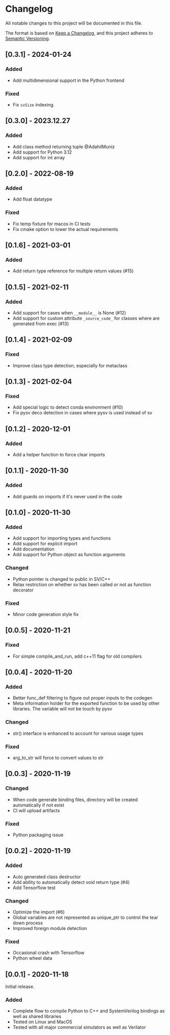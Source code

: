 # Changelog
All notable changes to this project will be documented in this file.

The format is based on [Keep a Changelog](https://keepachangelog.com/en/1.0.0/),
and this project adheres to [Semantic Versioning](https://semver.org/spec/v2.0.0.html).

## [0.3.1] - 2024-01-24
### Added
- Add multidimensional support in the Python frontend

### Fixed
- Fix `svSize` indexing.

## [0.3.0] - 2023.12.27
### Added
- Add class method returning tuple @AdahilMuniz
- Add support for Python 3.12
- Add support for int array

## [0.2.0] - 2022-08-19
### Added
- Add float datatype

### Fixed
- Fix temp fixture for macos in CI tests
- Fix cmake option to lower the actual requirements

## [0.1.6] - 2021-03-01
### Added
- Add return type reference for multiple return values (#15)

## [0.1.5] - 2021-02-11
### Added
- Add support for cases when `__module__` is None (#12)
- Add support for custom attribute `_source_code_` for classes where are generated from exec (#13)

## [0.1.4] - 2021-02-09
### Fixed
- Improve class type detection, especially for metaclass

## [0.1.3] - 2021-02-04
### Fixed
- Add special logic to detect conda environment (#10)
- Fix pysv deco detection in cases where pysv is used instead of sv

## [0.1.2] - 2020-12-01
### Added
- Add a helper function to force clear imports

## [0.1.1] - 2020-11-30
### Added
- Add guards on imports if it's never used in the code

## [0.1.0] - 2020-11-30
### Added
- Add support for importing types and functions
- Add support for explicit import
- Add documentation
- Add support for Python object as function arguments

### Changed
- Python pointer is changed to public in SV/C++
- Relax restriction on whether sv has been called or not as function decorator

### Fixed
- Minor code generation style fix

## [0.0.5] - 2020-11-21
### Fixed
- For simple compile_and_run, add c++11 flag for old compilers

## [0.0.4] - 2020-11-20
### Added
- Better func_def filtering to figure out proper inputs to the codegen
- Meta information holder for the exported function to be used by other libraries. The variable will not be touch by pysv

### Changed
- str() interface is enhanced to account for various usage types

### Fixed
- arg_to_str will force to convert values to str


## [0.0.3] - 2020-11-19
### Changed
- When code generate binding files, directory will be created automatically if not exist
- CI will upload artifacts

### Fixed
- Python packaging issue


## [0.0.2] - 2020-11-19
### Added
- Auto generated class destructor
- Add ability to automatically detect void return type (#4)
- Add Tensorflow test

### Changed
- Optimize the import (#6)
- Global variables are not represented as unique_ptr to control the tear down process
- Improved foreign module detection

### Fixed
- Occasional crash with Tensorflow
- Python wheel data 

## [0.0.1] - 2020-11-18
Initial release.
### Added
- Complete flow to compile Python to C++ and SystemVerilog bindings as well as shared libraries
- Tested on Linux and MacOS
- Tested with all major commercial simulators as well as Verilator
